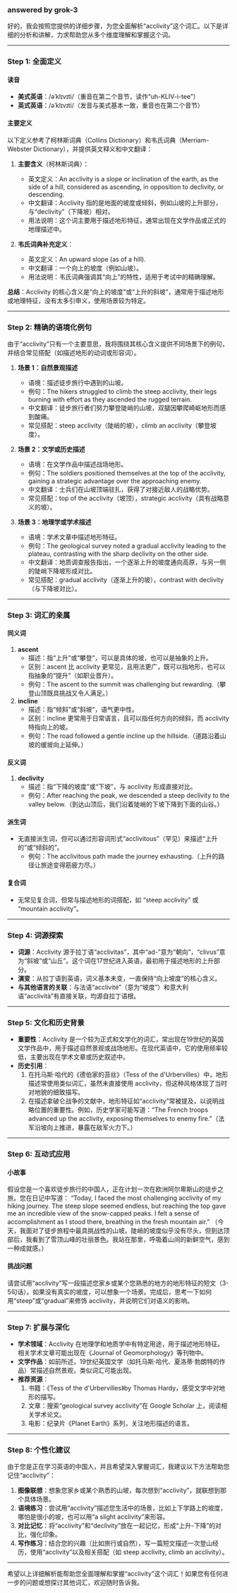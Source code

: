 ### answered by grok-3
好的，我会按照您提供的详细步骤，为您全面解析“acclivity”这个词汇。以下是详细的分析和讲解，力求帮助您从多个维度理解和掌握这个词。

---

### Step 1: 全面定义

#### 读音
- **美式英语**：/əˈklɪvɪti/（重音在第二个音节，读作“uh-KLIV-i-tee”）
- **英式英语**：/əˈklɪvɪti/（发音与美式基本一致，重音也在第二个音节）

#### 主要定义
以下定义参考了柯林斯词典（Collins Dictionary）和韦氏词典（Merriam-Webster Dictionary），并提供英文释义和中文翻译：

1. **主要含义**（柯林斯词典）：
   - 英文定义：An acclivity is a slope or inclination of the earth, as the side of a hill, considered as ascending, in opposition to declivity, or descending.
   - 中文翻译：Acclivity 指的是地面的坡度或倾斜，例如山坡的上升部分，与“declivity”（下降坡）相对。
   - 用法说明：这个词主要用于描述地形特征，通常出现在文学作品或正式的地理描述中。

2. **韦氏词典补充定义**：
   - 英文定义：An upward slope (as of a hill).
   - 中文翻译：一个向上的坡度（例如山坡）。
   - 用法说明：韦氏词典强调其“向上”的特性，适用于考试中的精确理解。

**总结**：Acclivity 的核心含义是“向上的坡度”或“上升的斜坡”，通常用于描述地形或地理特征，没有太多引申义，使用场景较为特定。

---

### Step 2: 精确的语境化例句

由于“acclivity”只有一个主要意思，我将围绕其核心含义提供不同场景下的例句，并结合常见搭配（如描述地形的动词或形容词）。

1. **场景 1：自然景观描述**
   - 语境：描述徒步旅行中遇到的山坡。
   - 例句：The hikers struggled to climb the steep acclivity, their legs burning with effort as they ascended the rugged terrain.
   - 中文翻译：徒步旅行者们努力攀登陡峭的山坡，双腿因攀爬崎岖地形而感到酸痛。
   - 常见搭配：steep acclivity（陡峭的坡），climb an acclivity（攀登坡度）。

2. **场景 2：文学或历史描述**
   - 语境：在文学作品中描述战场地形。
   - 例句：The soldiers positioned themselves at the top of the acclivity, gaining a strategic advantage over the approaching enemy.
   - 中文翻译：士兵们在山坡顶端驻扎，获得了对接近敌人的战略优势。
   - 常见搭配：top of the acclivity（坡顶），strategic acclivity（具有战略意义的坡）。

3. **场景 3：地理学或学术描述**
   - 语境：学术文章中描述地形特征。
   - 例句：The geological survey noted a gradual acclivity leading to the plateau, contrasting with the sharp declivity on the other side.
   - 中文翻译：地质调查报告指出，一个逐渐上升的坡度通向高原，与另一侧的陡峭下降坡形成对比。
   - 常见搭配：gradual acclivity（逐渐上升的坡），contrast with declivity（与下降坡对比）。

---

### Step 3: 词汇的亲属

#### 同义词
1. **ascent**
   - 描述：指“上升”或“攀登”，可以是具体的坡，也可以是抽象的上升。
   - 区别：ascent 比 acclivity 更常见，且用法更广，既可以指地形，也可以指抽象的“提升”（如职业晋升）。
   - 例句：The ascent to the summit was challenging but rewarding.（攀登山顶既具挑战又令人满足。）
2. **incline**
   - 描述：指“倾斜”或“斜坡”，语气更中性。
   - 区别：incline 更常用于日常语言，且可以指任何方向的倾斜，而 acclivity 特指向上的坡。
   - 例句：The road followed a gentle incline up the hillside.（道路沿着山坡的缓坡向上延伸。）

#### 反义词
1. **declivity**
   - 描述：指“下降的坡度”或“下坡”，与 acclivity 形成直接对比。
   - 例句：After reaching the peak, we descended a steep declivity to the valley below.（到达山顶后，我们沿着陡峭的下坡下降到下面的山谷。）

#### 派生词
- 无直接派生词，但可以通过形容词形式“acclivitous”（罕见）来描述“上升的”或“倾斜的”。
  - 例句：The acclivitous path made the journey exhausting.（上升的路径让旅途变得筋疲力尽。）

#### 复合词
- 无常见复合词，但常与描述地形的词搭配，如 “steep acclivity” 或 “mountain acclivity”。

---

### Step 4: 词源探索

- **词源**：Acclivity 源于拉丁语“acclivitas”，其中“ad-”意为“朝向”，“clivus”意为“斜坡”或“山丘”。这个词在17世纪进入英语，最初用于描述地形的上升部分。
- **演变**：从拉丁语到英语，词义基本未变，一直保持“向上坡度”的核心含义。
- **与其他语言的关联**：与法语“acclivité”（意为“坡度”）和意大利语“acclività”有直接关联，均源自拉丁语根。

---

### Step 5: 文化和历史背景

- **重要性**：Acclivity 是一个较为正式和文学化的词汇，常出现在19世纪的英国文学作品中，用于描述自然景观或战场地形。在现代英语中，它的使用频率较低，主要出现在学术文章或历史叙述中。
- **历史引用**：
  1. 在托马斯·哈代的《德伯家的苔丝》（Tess of the d'Urbervilles）中，地形描述常使用类似词汇，虽然未直接使用 acclivity，但这种风格体现了当时对地貌的细致描写。
  2. 在描述拿破仑战争的文献中，地形特征如“acclivity”常被提及，以说明战略位置的重要性。例如，历史学家可能写道：“The French troops advanced up the acclivity, exposing themselves to enemy fire.”（法军沿坡向上推进，暴露在敌军火力下。）

---

### Step 6: 互动式应用

#### 小故事
假设您是一个喜欢徒步旅行的中国人，正在计划一次在欧洲阿尔卑斯山的徒步之旅。您在日记中写道：
“Today, I faced the most challenging acclivity of my hiking journey. The steep slope seemed endless, but reaching the top gave me an incredible view of the snow-capped peaks. I felt a sense of accomplishment as I stood there, breathing in the fresh mountain air.”
（今天，我面对了徒步旅程中最具挑战性的山坡。陡峭的坡度似乎没有尽头，但到达顶部后，我看到了雪顶山峰的壮丽景色。我站在那里，呼吸着山间的新鲜空气，感到一种成就感。）

#### 挑战问题
请尝试用“acclivity”写一段描述您家乡或某个您熟悉的地方的地形特征的短文（3-5句话）。如果没有真实的坡度，可以想象一个场景。完成后，思考一下如何用“steep”或“gradual”来修饰 acclivity，并说明它们对语义的影响。

---

### Step 7: 扩展与深化

- **学术领域**：Acclivity 在地理学和地质学中有特定用途，用于描述地形特征。相关学术文章可能出现在《Journal of Geomorphology》等刊物中。
- **文学作品**：如前所述，19世纪英国文学（如托马斯·哈代、夏洛蒂·勃朗特的作品）常描述自然景观，类似词汇可能出现。
- **推荐资源**：
  1. 书籍：《Tess of the d'Urbervilles》by Thomas Hardy，感受文学中对地形的描写。
  2. 文章：搜索“geological survey acclivity”在 Google Scholar 上，阅读相关学术论文。
  3. 电影：纪录片《Planet Earth》系列，关注地形描述的语言。

---

### Step 8: 个性化建议

由于您是正在学习英语的中国人，并且希望深入掌握词汇，我建议以下方法帮助您记住“acclivity”：
1. **图像联想**：想象您家乡或某个熟悉的山坡，每次想到“acclivity”，就联想到那个具体场景。
2. **语境练习**：尝试用“acclivity”描述您生活中的场景，比如上下学路上的坡度，哪怕是很小的坡，也可以用“a slight acclivity”来形容。
3. **对比记忆**：将“acclivity”和“declivity”放在一起记忆，形成“上升-下降”的对比，强化印象。
4. **写作练习**：结合您的兴趣（比如旅行或自然），写一篇短文描述一次登山经历，使用“acclivity”以及相关搭配（如 steep acclivity, climb an acclivity）。

---

希望以上详细解析能帮助您全面理解和掌握“acclivity”这个词汇！如果您有任何进一步的问题或想探讨其他词汇，欢迎随时告诉我。
